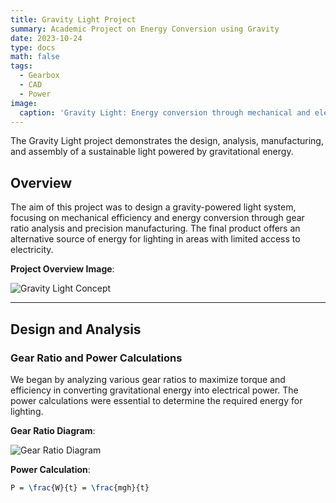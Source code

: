```yaml
---
title: Gravity Light Project
summary: Academic Project on Energy Conversion using Gravity
date: 2023-10-24
type: docs
math: false
tags:
  - Gearbox 
  - CAD
  - Power
image:
  caption: 'Gravity Light: Energy conversion through mechanical and electrical integration'
---
```


The Gravity Light project demonstrates the design, analysis, manufacturing, and assembly of a sustainable light powered by gravitational energy.

## Overview

The aim of this project was to design a gravity-powered light system, focusing on mechanical efficiency and energy conversion through gear ratio analysis and precision manufacturing. The final product offers an alternative source of energy for lighting in areas with limited access to electricity.

**Project Overview Image**:

![Gravity Light Concept](assets/media/gravity_light_concept.jpg)

---

## Design and Analysis

### Gear Ratio and Power Calculations

We began by analyzing various gear ratios to maximize torque and efficiency in converting gravitational energy into electrical power. The power calculations were essential to determine the required energy for lighting.

**Gear Ratio Diagram**:

![Gear Ratio Diagram](assets/media/gear_ratio_diagram.jpg)

**Power Calculation**:

```latex
P = \frac{W}{t} = \frac{mgh}{t}
